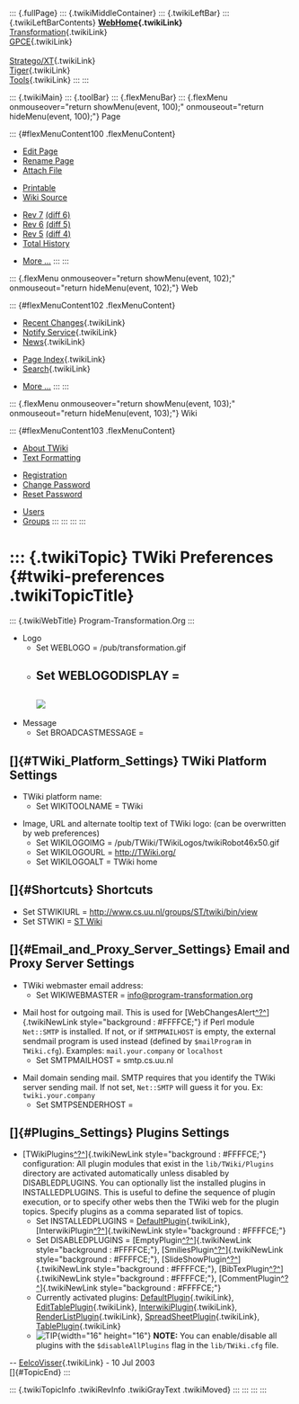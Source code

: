 ::: {.fullPage}
::: {.twikiMiddleContainer}
::: {.twikiLeftBar}
::: {.twikiLeftBarContents}
**[WebHome](WebHome){.twikiLink}**\
[Transformation](../Transform/WebHome){.twikiLink}\
[GPCE](../Gpce/WebHome){.twikiLink}\
\
[Stratego/XT](../Stratego/WebHome){.twikiLink}\
[Tiger](../Tiger/WebHome){.twikiLink}\
[Tools](../Tools/WebHome){.twikiLink}
:::
:::

::: {.twikiMain}
::: {.toolBar}
::: {.flexMenuBar}
::: {.flexMenu onmouseover="return showMenu(event, 100);" onmouseout="return hideMenu(event, 100);"}
Page

::: {#flexMenuContent100 .flexMenuContent}
-   [Edit
    Page](http://www.program-transformation.org/edit/Main/TWikiPreferences?t=1536827718)
-   [Rename
    Page](http://www.program-transformation.org/rename/Main/TWikiPreferences)
-   [Attach
    File](http://www.program-transformation.org/attach/Main/TWikiPreferences)

<!-- -->

-   [Printable](http://www.program-transformation.org/view/Main/TWikiPreferences?skin=print.pattern)
-   [Wiki
    Source](http://www.program-transformation.org/view/Main/TWikiPreferences?skin=text&raw=on&contenttype=text/plain)

<!-- -->

-   [Rev
    7](http://www.program-transformation.org/view/Main/TWikiPreferences?rev=1.7)
    [(diff 6)](http://www.program-transformation.org/rdiff/Main/TWikiPreferences?rev1=1.7&rev2=1.6)
-   [Rev
    6](http://www.program-transformation.org/view/Main/TWikiPreferences?rev=1.6)
    [(diff 5)](http://www.program-transformation.org/rdiff/Main/TWikiPreferences?rev1=1.6&rev2=1.5)
-   [Rev
    5](http://www.program-transformation.org/view/Main/TWikiPreferences?rev=1.5)
    [(diff 4)](http://www.program-transformation.org/rdiff/Main/TWikiPreferences?rev1=1.5&rev2=1.4)
-   [Total
    History](http://www.program-transformation.org/rdiff/Main/TWikiPreferences)

<!-- -->

-   [More
    \...](http://www.program-transformation.org/oops/Main/TWikiPreferences?template=oopsmore&param1=1.7&param2=1.7)
:::
:::

::: {.flexMenu onmouseover="return showMenu(event, 102);" onmouseout="return hideMenu(event, 102);"}
Web

::: {#flexMenuContent102 .flexMenuContent}
-   [Recent Changes](WebChanges){.twikiLink}
-   [Notify Service](WebNotify){.twikiLink}
-   [News](WebNews){.twikiLink}

<!-- -->

-   [Page Index](WebIndex){.twikiLink}
-   [Search](WebSearch){.twikiLink}

<!-- -->

-   [More
    \...](http://www.program-transformation.org/oops/Main/TWikiPreferences?template=oopsmore&param1=1.7&param2=1.7)
:::
:::

::: {.flexMenu onmouseover="return showMenu(event, 103);" onmouseout="return hideMenu(event, 103);"}
Wiki

::: {#flexMenuContent103 .flexMenuContent}
-   [About
    TWiki](http://www.program-transformation.org/view/TWiki/WebHome)
-   [Text
    Formatting](http://www.program-transformation.org/view/TWiki/TextFormattingRules)

<!-- -->

-   [Registration](http://www.program-transformation.org/view/TWiki/TWikiRegistration)
-   [Change
    Password](http://www.program-transformation.org/view/TWiki/ChangePassword)
-   [Reset
    Password](http://www.program-transformation.org/view/TWiki/ResetPassword)

<!-- -->

-   [Users](http://www.program-transformation.org/view/Main/TWikiUsers)
-   [Groups](http://www.program-transformation.org/view/Main/TWikiGroups)
:::
:::
:::
:::

::: {.twikiTopic}
TWiki Preferences {#twiki-preferences .twikiTopicTitle}
=================

::: {.twikiWebTitle}
Program-Transformation.Org
:::

-   Logo
    -   Set WEBLOGO = /pub/transformation.gif
    -   Set WEBLOGODISPLAY =
          -------------------------------------------
          [![](../pub/transformation.gif)](WebHome)
          -------------------------------------------

<!-- -->

-   Message
    -   Set BROADCASTMESSAGE =

[]{#TWiki_Platform_Settings} TWiki Platform Settings
----------------------------------------------------

-   TWiki platform name:
    -   Set WIKITOOLNAME = TWiki

<!-- -->

-   Image, URL and alternate tooltip text of TWiki logo: (can be
    overwritten by web preferences)
    -   Set WIKILOGOIMG = /pub/TWiki/TWikiLogos/twikiRobot46x50.gif
    -   Set WIKILOGOURL = <http://TWiki.org/>
    -   Set WIKILOGOALT = TWiki home

[]{#Shortcuts} Shortcuts
------------------------

-   Set STWIKIURL = <http://www.cs.uu.nl/groups/ST/twiki/bin/view>
-   Set STWIKI = [ST
    Wiki](http://www.cs.uu.nl/groups/ST/twiki/bin/view/Center)

[]{#Email_and_Proxy_Server_Settings} Email and Proxy Server Settings
--------------------------------------------------------------------

-   TWiki webmaster email address:
    -   Set WIKIWEBMASTER = <info@program-transformation.org>

<!-- -->

-   Mail host for outgoing mail. This is used for
    [WebChangesAlert[^?^](http://www.program-transformation.org/edit/Main/WebChangesAlert?topicparent=Main.TWikiPreferences)]{.twikiNewLink
    style="background : #FFFFCE;"} if Perl module `Net::SMTP` is
    installed. If not, or if `SMTPMAILHOST` is empty, the external
    sendmail program is used instead (defined by `$mailProgram` in
    `TWiki.cfg`). Examples: `mail.your.company` or `localhost`
    -   Set SMTPMAILHOST = smtp.cs.uu.nl

<!-- -->

-   Mail domain sending mail. SMTP requires that you identify the TWiki
    server sending mail. If not set, `Net::SMTP` will guess it for you.
    Ex: `twiki.your.company`
    -   Set SMTPSENDERHOST =

[]{#Plugins_Settings} Plugins Settings
--------------------------------------

-   [TWikiPlugins[^?^](http://www.program-transformation.org/edit/Main/TWikiPlugins?topicparent=Main.TWikiPreferences)]{.twikiNewLink
    style="background : #FFFFCE;"} configuration: All plugin modules
    that exist in the `lib/TWiki/Plugins` directory are activated
    automatically unless disabled by DISABLEDPLUGINS. You can optionally
    list the installed plugins in INSTALLEDPLUGINS. This is useful to
    define the sequence of plugin execution, or to specify other webs
    then the TWiki web for the plugin topics. Specify plugins as a comma
    separated list of topics.
    -   Set INSTALLEDPLUGINS =
        [DefaultPlugin](../TWiki/DefaultPlugin){.twikiLink},
        [InterwikiPlugin[^?^](http://www.program-transformation.org/edit/Plugins/InterwikiPlugin?topicparent=Main.TWikiPreferences)]{.twikiNewLink
        style="background : #FFFFCE;"}
    -   Set DISABLEDPLUGINS =
        [EmptyPlugin[^?^](http://www.program-transformation.org/edit/Main/EmptyPlugin?topicparent=Main.TWikiPreferences)]{.twikiNewLink
        style="background : #FFFFCE;"},
        [SmiliesPlugin[^?^](http://www.program-transformation.org/edit/Main/SmiliesPlugin?topicparent=Main.TWikiPreferences)]{.twikiNewLink
        style="background : #FFFFCE;"},
        [SlideShowPlugin[^?^](http://www.program-transformation.org/edit/Main/SlideShowPlugin?topicparent=Main.TWikiPreferences)]{.twikiNewLink
        style="background : #FFFFCE;"},
        [BibTexPlugin[^?^](http://www.program-transformation.org/edit/Main/BibTexPlugin?topicparent=Main.TWikiPreferences)]{.twikiNewLink
        style="background : #FFFFCE;"},
        [CommentPlugin[^?^](http://www.program-transformation.org/edit/Main/CommentPlugin?topicparent=Main.TWikiPreferences)]{.twikiNewLink
        style="background : #FFFFCE;"}
    -   Currently activated plugins:
        [DefaultPlugin](../TWiki/DefaultPlugin){.twikiLink},
        [EditTablePlugin](../TWiki/EditTablePlugin){.twikiLink},
        [InterwikiPlugin](../TWiki/InterwikiPlugin){.twikiLink},
        [RenderListPlugin](../TWiki/RenderListPlugin){.twikiLink},
        [SpreadSheetPlugin](../TWiki/SpreadSheetPlugin){.twikiLink},
        [TablePlugin](../TWiki/TablePlugin){.twikiLink}
    -   ![TIP](../pub/TWiki/TWikiDocGraphics/tip.gif){width="16"
        height="16"} **NOTE:** You can enable/disable all plugins with
        the `$disableAllPlugins` flag in the `lib/TWiki.cfg` file.

\-- [EelcoVisser](EelcoVisser){.twikiLink} - 10 Jul 2003\
[]{#TopicEnd}
:::

::: {.twikiTopicInfo .twikiRevInfo .twikiGrayText .twikiMoved}
:::
:::
:::
:::
